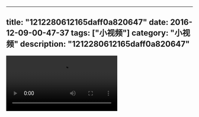 
---
title: "1212280612165daff0a820647"
date: 2016-12-09-00-47-37
tags: ["小视频"]
category: "小视频"
description: "1212280612165daff0a820647"
---
<video src="http://ohtsqip0g.bkt.clouddn.com/1212280612165daff0a820647.mp4" controls="controls"></video>
